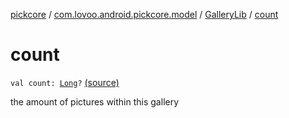 [pickcore](../../index.md) / [com.lovoo.android.pickcore.model](../index.md) / [GalleryLib](index.md) / [count](./count.md)

# count

`val count: `[`Long`](https://kotlinlang.org/api/latest/jvm/stdlib/kotlin/-long/index.html)`?` [(source)](https://github.com/lovoo/android-pickpic/blob/master/pickcore/pickcore/src/main/kotlin/com/lovoo/android/pickcore/model/GalleryLib.kt#L30)

the amount of pictures within this gallery

